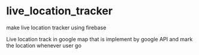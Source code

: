# live_location_tracker

make live location tracker using firebase

Live location track in google map that is implement by google API and mark the location whenever user go
